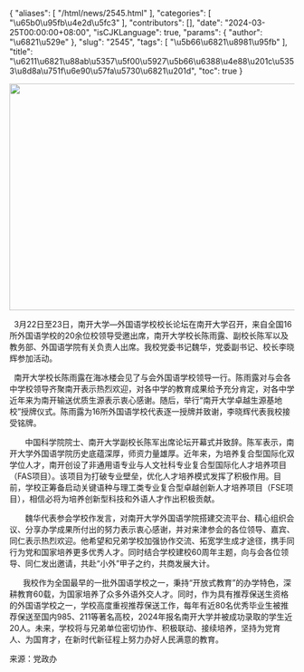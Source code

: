 {
    "aliases": [
        "/html/news/2545.html"
    ],
    "categories": [
        "\u65b0\u95fb\u4e2d\u5fc3"
    ],
    "contributors": [],
    "date": "2024-03-25T00:00:00+08:00",
    "isCJKLanguage": true,
    "params": {
        "author": "\u6821\u529e"
    },
    "slug": "2545",
    "tags": [
        "\u5b66\u6821\u8981\u95fb"
    ],
    "title": "\u6211\u6821\u88ab\u5357\u5f00\u5927\u5b66\u6388\u4e88\u201c\u5353\u8d8a\u751f\u6e90\u57fa\u5730\u6821\u201d",
    "toc": true
}


<img
    src="https://cdn.tfls.online/mirror/full/e36f686403cea553160b6b6a75884677b947b7ab.jpg"
    style="display:block;margin-left:auto;margin-right:auto;"
    decoding="async"
    fetchpriority="auto"
    loading="lazy"
    height="400"
    width="600"
/>




  





  3月22日至23日，南开大学—外国语学校校长论坛在南开大学召开，来自全国16所外国语学校的20余位校领导受邀出席，南开大学校长陈雨露、副校长陈军以及教务部、外国语学院有关负责人出席。我校党委书记魏华，党委副书记、校长李晓辉参加活动。




  





  南开大学校长陈雨露在海冰楼会见了与会外国语学校领导一行。陈雨露对与会各中学校领导齐聚南开表示热烈欢迎，对各中学的教育成果给予充分肯定，对各中学近年来为南开输送优质生源表示衷心感谢。随后，举行“南开大学卓越生源基地校”授牌仪式。陈雨露为16所外国语学校代表逐一授牌并致谢，李晓辉代表我校接受铭牌。




  





       中国科学院院士、南开大学副校长陈军出席论坛开幕式并致辞。陈军表示，南开大学外国语学院历史底蕴深厚，师资力量雄厚。近年来，为培养复合型国际化双学位人才，南开创设了非通用语专业与人文社科专业复合型国际化人才培养项目（FAS项目）。该项目为打破专业壁垒，优化人才培养模式发挥了积极作用。目前，学校正筹备启动关键语种与理工类专业复合型卓越创新人才培养项目（FSE项目），相信必将为培养创新型科技和外语人才作出积极贡献。




  





       魏华代表参会学校作发言，对南开大学外国语学院搭建交流平台、精心组织会议、分享办学成果所付出的努力表示衷心感谢，并对来津参会的各位领导、嘉宾、同仁表示热烈欢迎。他希望和兄弟学校加强协作交流、拓宽学生成才途径，携手同行为党和国家培养更多优秀人才。同时结合学校建校60周年主题，向与会各位领导、同仁发出邀请，共赴“小外”甲子之约，共商发展大计。




  





      我校作为全国最早的一批外国语学校之一，秉持“开放式教育”的办学特色，深耕教育60载，为国家培养了众多外语外交人才。同时，作为具有推荐保送生资格的外国语学校之一，学校高度重视推荐保送工作，每年有近80名优秀毕业生被推荐保送至国内985、211等著名高校，2024年报名南开大学并被成功录取的学生近20人。未来，学校将与兄弟单位密切协作、积极联动、接续培养，坚持为党育人、为国育才，在新时代新征程上努力办好人民满意的教育。




  






来源：党政办





  



